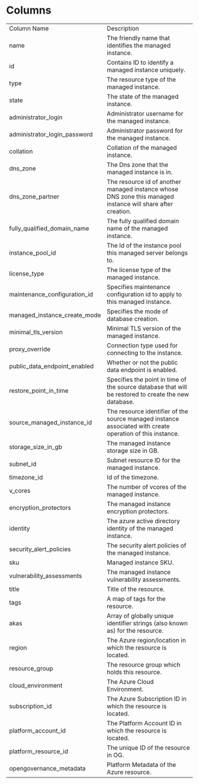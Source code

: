 # Columns  

<table>
	<tr><td>Column Name</td><td>Description</td></tr>
	<tr><td>name</td><td>The friendly name that identifies the managed instance.</td></tr>
	<tr><td>id</td><td>Contains ID to identify a managed instance uniquely.</td></tr>
	<tr><td>type</td><td>The resource type of the managed instance.</td></tr>
	<tr><td>state</td><td>The state of the managed instance.</td></tr>
	<tr><td>administrator_login</td><td>Administrator username for the managed instance.</td></tr>
	<tr><td>administrator_login_password</td><td>Administrator password for the managed instance.</td></tr>
	<tr><td>collation</td><td>Collation of the managed instance.</td></tr>
	<tr><td>dns_zone</td><td>The Dns zone that the managed instance is in.</td></tr>
	<tr><td>dns_zone_partner</td><td>The resource id of another managed instance whose DNS zone this managed instance will share after creation.</td></tr>
	<tr><td>fully_qualified_domain_name</td><td>The fully qualified domain name of the managed instance.</td></tr>
	<tr><td>instance_pool_id</td><td>The Id of the instance pool this managed server belongs to.</td></tr>
	<tr><td>license_type</td><td>The license type of the managed instance.</td></tr>
	<tr><td>maintenance_configuration_id</td><td>Specifies maintenance configuration id to apply to this managed instance.</td></tr>
	<tr><td>managed_instance_create_mode</td><td>Specifies the mode of database creation.</td></tr>
	<tr><td>minimal_tls_version</td><td>Minimal TLS version of the managed instance.</td></tr>
	<tr><td>proxy_override</td><td>Connection type used for connecting to the instance.</td></tr>
	<tr><td>public_data_endpoint_enabled</td><td>Whether or not the public data endpoint is enabled.</td></tr>
	<tr><td>restore_point_in_time</td><td>Specifies the point in time of the source database that will be restored to create the new database.</td></tr>
	<tr><td>source_managed_instance_id</td><td>The resource identifier of the source managed instance associated with create operation of this instance.</td></tr>
	<tr><td>storage_size_in_gb</td><td>The managed instance storage size in GB.</td></tr>
	<tr><td>subnet_id</td><td>Subnet resource ID for the managed instance.</td></tr>
	<tr><td>timezone_id</td><td>Id of the timezone.</td></tr>
	<tr><td>v_cores</td><td>The number of vcores of the managed instance.</td></tr>
	<tr><td>encryption_protectors</td><td>The managed instance encryption protectors.</td></tr>
	<tr><td>identity</td><td>The azure active directory identity of the managed instance.</td></tr>
	<tr><td>security_alert_policies</td><td>The security alert policies of the managed instance.</td></tr>
	<tr><td>sku</td><td>Managed instance SKU.</td></tr>
	<tr><td>vulnerability_assessments</td><td>The managed instance vulnerability assessments.</td></tr>
	<tr><td>title</td><td>Title of the resource.</td></tr>
	<tr><td>tags</td><td>A map of tags for the resource.</td></tr>
	<tr><td>akas</td><td>Array of globally unique identifier strings (also known as) for the resource.</td></tr>
	<tr><td>region</td><td>The Azure region/location in which the resource is located.</td></tr>
	<tr><td>resource_group</td><td>The resource group which holds this resource.</td></tr>
	<tr><td>cloud_environment</td><td>The Azure Cloud Environment.</td></tr>
	<tr><td>subscription_id</td><td>The Azure Subscription ID in which the resource is located.</td></tr>
	<tr><td>platform_account_id</td><td>The Platform Account ID in which the resource is located.</td></tr>
	<tr><td>platform_resource_id</td><td>The unique ID of the resource in OG.</td></tr>
	<tr><td>opengovernance_metadata</td><td>Platform Metadata of the Azure resource.</td></tr>
</table>